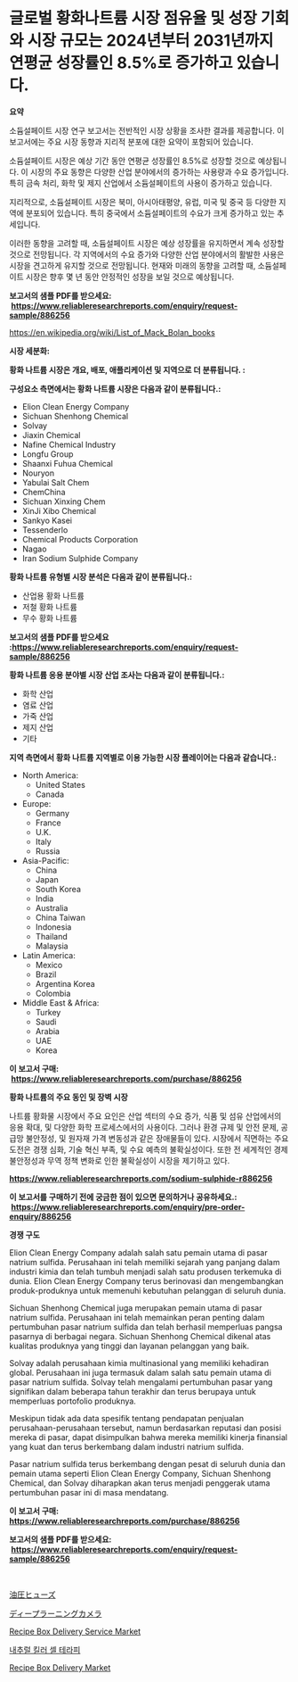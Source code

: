 <p><h1>글로벌 황화나트륨 시장 점유율 및 성장 기회와 시장 규모는 2024년부터 2031년까지 연평균 성장률인 8.5%로 증가하고 있습니다.</h1></p><p><strong>요약</strong></p>
<p><p>소듐설페이트 시장 연구 보고서는 전반적인 시장 상황을 조사한 결과를 제공합니다. 이 보고서에는 주요 시장 동향과 지리적 분포에 대한 요약이 포함되어 있습니다.</p><p>소듐설페이트 시장은 예상 기간 동안 연평균 성장률인 8.5%로 성장할 것으로 예상됩니다. 이 시장의 주요 동향은 다양한 산업 분야에서의 증가하는 사용량과 수요 증가입니다. 특히 금속 처리, 화학 및 제지 산업에서 소듐설페이트의 사용이 증가하고 있습니다.</p><p>지리적으로, 소듐설페이트 시장은 북미, 아시아태평양, 유럽, 미국 및 중국 등 다양한 지역에 분포되어 있습니다. 특히 중국에서 소듐설페이트의 수요가 크게 증가하고 있는 추세입니다.</p><p>이러한 동향을 고려할 때, 소듐설페이트 시장은 예상 성장률을 유지하면서 계속 성장할 것으로 전망됩니다. 각 지역에서의 수요 증가와 다양한 산업 분야에서의 활발한 사용은 시장을 견고하게 유지할 것으로 전망됩니다. 현재와 미래의 동향을 고려할 때, 소듐설페이트 시장은 향후 몇 년 동안 안정적인 성장을 보일 것으로 예상됩니다.</p></p>
<p><strong>보고서의 샘플 PDF를 받으세요: &nbsp;<a href="https://www.reliableresearchreports.com/enquiry/request-sample/886256">https://www.reliableresearchreports.com/enquiry/request-sample/886256</a></strong></p>
<p><a href="https://en.wikipedia.org/wiki/List_of_Mack_Bolan_books">https://en.wikipedia.org/wiki/List_of_Mack_Bolan_books</a></p>
<p><strong>시장 세분화:</strong></p>
<p><strong> 황화 나트륨 시장은 개요, 배포, 애플리케이션 및 지역으로 더 분류됩니다. :</strong></p>
<p><strong>구성요소 측면에서는 황화 나트륨 시장은 다음과 같이 분류됩니다.:</strong></p>
<p><ul><li>Elion Clean Energy Company</li><li>Sichuan Shenhong Chemical</li><li>Solvay</li><li>Jiaxin Chemical</li><li>Nafine Chemical Industry</li><li>Longfu Group</li><li>Shaanxi Fuhua Chemical</li><li>Nouryon</li><li>Yabulai Salt Chem</li><li>ChemChina</li><li>Sichuan Xinxing Chem</li><li>XinJi Xibo Chemical</li><li>Sankyo Kasei</li><li>Tessenderlo</li><li>Chemical Products Corporation</li><li>Nagao</li><li>Iran Sodium Sulphide Company</li></ul></p>
<p><strong> 황화 나트륨 유형별 시장 분석은 다음과 같이 분류됩니다.:</strong></p>
<p><ul><li>산업용 황화 나트륨</li><li>저철 황화 나트륨</li><li>무수 황화 나트륨</li></ul></p>
<p><strong>보고서의 샘플 PDF를 받으세요 :<a href="https://www.reliableresearchreports.com/enquiry/request-sample/886256">https://www.reliableresearchreports.com/enquiry/request-sample/886256</a></strong></p>
<p><strong> 황화 나트륨 응용 분야별 시장 산업 조사는 다음과 같이 분류됩니다.:</strong></p>
<p><ul><li>화학 산업</li><li>염료 산업</li><li>가죽 산업</li><li>제지 산업</li><li>기타</li></ul></p>
<p><strong>지역 측면에서 황화 나트륨 지역별로 이용 가능한 시장 플레이어는 다음과 같습니다.:</strong></p>
<p><ul>
    <li>
        North America:
        <ul>
            <li>United States</li>
            <li>Canada</li>
        </ul>
    </li>
    <li>
        Europe:
        <ul>
            <li>Germany</li>
            <li>France</li>
            <li>U.K.</li>
            <li>Italy</li>
            <li>Russia</li>
        </ul>
    </li>
    <li>
        Asia-Pacific:
        <ul>
            <li>China</li>
            <li>Japan</li>
            <li>South Korea</li>
            <li>India</li>
            <li>Australia</li>
            <li>China Taiwan</li>
            <li>Indonesia</li>
            <li>Thailand</li>
            <li>Malaysia</li>
        </ul>
    </li>
    <li>
        Latin America:
        <ul>
            <li>Mexico</li>
            <li>Brazil</li>
            <li>Argentina Korea</li>
            <li>Colombia</li>
        </ul>
    </li>
    <li>
        Middle East & Africa:
        <ul>
            <li>Turkey</li>
            <li>Saudi</li>
            <li>Arabia</li>
            <li>UAE</li>
            <li>Korea</li>
        </ul>
    </li>
    </ul></p>
<p><strong>이 보고서 구매: &nbsp;<a href="https://www.reliableresearchreports.com/purchase/886256">https://www.reliableresearchreports.com/purchase/886256</a></strong></p>
<p><strong>황화 나트륨의 주요 동인 및 장벽 시장</strong></p>
<p><p>나트륨 황화물 시장에서 주요 요인은 산업 섹터의 수요 증가, 식품 및 섬유 산업에서의 응용 확대, 및 다양한 화학 프로세스에서의 사용이다. 그러나 환경 규제 및 안전 문제, 공급망 불안정성, 및 원자재 가격 변동성과 같은 장애물들이 있다. 시장에서 직면하는 주요 도전은 경쟁 심화, 기술 혁신 부족, 및 수요 예측의 불확실성이다. 또한 전 세계적인 경제 불안정성과 무역 정책 변화로 인한 불확실성이 시장을 제기하고 있다.</p></p>
<p><strong><a href="https://www.reliableresearchreports.com/sodium-sulphide-r886256">https://www.reliableresearchreports.com/sodium-sulphide-r886256</a></strong></p>
<p><strong>이 보고서를 구매하기 전에 궁금한 점이 있으면 문의하거나 공유하세요.: &nbsp;<a href="https://www.reliableresearchreports.com/enquiry/pre-order-enquiry/886256">https://www.reliableresearchreports.com/enquiry/pre-order-enquiry/886256</a></strong></p>
<p><strong>경쟁 구도</strong></p>
<p><p>Elion Clean Energy Company adalah salah satu pemain utama di pasar natrium sulfida. Perusahaan ini telah memiliki sejarah yang panjang dalam industri kimia dan telah tumbuh menjadi salah satu produsen terkemuka di dunia. Elion Clean Energy Company terus berinovasi dan mengembangkan produk-produknya untuk memenuhi kebutuhan pelanggan di seluruh dunia.</p><p>Sichuan Shenhong Chemical juga merupakan pemain utama di pasar natrium sulfida. Perusahaan ini telah memainkan peran penting dalam pertumbuhan pasar natrium sulfida dan telah berhasil memperluas pangsa pasarnya di berbagai negara. Sichuan Shenhong Chemical dikenal atas kualitas produknya yang tinggi dan layanan pelanggan yang baik.</p><p>Solvay adalah perusahaan kimia multinasional yang memiliki kehadiran global. Perusahaan ini juga termasuk dalam salah satu pemain utama di pasar natrium sulfida. Solvay telah mengalami pertumbuhan pasar yang signifikan dalam beberapa tahun terakhir dan terus berupaya untuk memperluas portofolio produknya.</p><p>Meskipun tidak ada data spesifik tentang pendapatan penjualan perusahaan-perusahaan tersebut, namun berdasarkan reputasi dan posisi mereka di pasar, dapat disimpulkan bahwa mereka memiliki kinerja finansial yang kuat dan terus berkembang dalam industri natrium sulfida. </p><p>Pasar natrium sulfida terus berkembang dengan pesat di seluruh dunia dan pemain utama seperti Elion Clean Energy Company, Sichuan Shenhong Chemical, dan Solvay diharapkan akan terus menjadi penggerak utama pertumbuhan pasar ini di masa mendatang.</p></p>
<p><strong>이 보고서 구매: &nbsp; <a href="https://www.reliableresearchreports.com/purchase/886256">https://www.reliableresearchreports.com/purchase/886256</a></strong></p>
<p><strong>보고서의 샘플 PDF를 받으세요: &nbsp;<a href="https://www.reliableresearchreports.com/enquiry/request-sample/886256">https://www.reliableresearchreports.com/enquiry/request-sample/886256</a></strong><strong></strong></p>
<p>&nbsp;</p>
<p><p><a href="https://github.com/RandallRunte2023/Market-Research-Report-List-1/blob/main/550133058469.md">油圧ヒューズ</a></p><p><a href="https://github.com/DanykaKilback/Market-Research-Report-List-1/blob/main/140335558470.md">ディープラーニングカメラ</a></p><p><a href="https://github.com/HenrietteMills1/Market-Research-Report-List-2/blob/main/recipe-box-delivery-service-market.md">Recipe Box Delivery Service Market</a></p><p><a href="https://github.com/sougarounis/Market-Research-Report-List-4/blob/main/830165660607.md">내추럴 킬러 셀 테라피</a></p><p><a href="https://github.com/alexxisgm/Market-Research-Report-List-1/blob/main/recipe-box-delivery-market.md">Recipe Box Delivery Market</a></p></p>